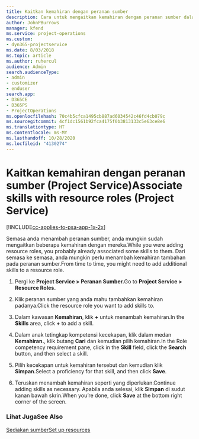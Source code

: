 ```yaml
---
title: Kaitkan kemahiran dengan peranan sumber
description: Cara untuk mengaitkan kemahiran dengan peranan sumber dalam Project Service
author: JohnPBurrows
manager: kfend
ms.service: project-operations
ms.custom:
- dyn365-projectservice
ms.date: 8/03/2018
ms.topic: article
ms.author: ruhercul
audience: Admin
search.audienceType:
- admin
- customizer
- enduser
search.app:
- D365CE
- D365PS
- ProjectOperations
ms.openlocfilehash: 70c4b5cfca1495cb887ad6034542c46fd4cb079c
ms.sourcegitcommit: 4cf1dc1561b92fca4175f0b3813133c5e63ce8e6
ms.translationtype: HT
ms.contentlocale: ms-MY
ms.lasthandoff: 10/28/2020
ms.locfileid: "4130274"
---
```

# <a name="associate-skills-with-resource-roles-project-service"></a><span data-ttu-id="67016-103">Kaitkan kemahiran dengan peranan sumber (Project Service)</span><span class="sxs-lookup"><span data-stu-id="67016-103">Associate skills with resource roles (Project Service)</span></span>

[!INCLUDE[cc-applies-to-psa-app-1x-2x](../includes/cc-applies-to-psa-app-1x-2x.md)]

<span data-ttu-id="67016-104">Semasa anda menambah peranan sumber, anda mungkin sudah mengaitkan beberapa kemahiran dengan mereka.</span><span class="sxs-lookup"><span data-stu-id="67016-104">While you were adding resource roles, you probably already associated some skills to them.</span></span> <span data-ttu-id="67016-105">Dari semasa ke semasa, anda mungkin perlu menambah kemahiran tambahan pada peranan sumber.</span><span class="sxs-lookup"><span data-stu-id="67016-105">From time to time, you might need to add additional skills to a resource role.</span></span>  
  
1.  <span data-ttu-id="67016-106">Pergi ke **Project Service > Peranan Sumber.**</span><span class="sxs-lookup"><span data-stu-id="67016-106">Go to **Project Service > Resource Roles.**</span></span>  
  
2.  <span data-ttu-id="67016-107">Klik peranan sumber yang anda mahu tambahkan kemahiran padanya.</span><span class="sxs-lookup"><span data-stu-id="67016-107">Click the resource role you want to add skills to.</span></span>  
  
3.  <span data-ttu-id="67016-108">Dalam kawasan **Kemahiran**, klik **+** untuk menambah kemahiran.</span><span class="sxs-lookup"><span data-stu-id="67016-108">In the **Skills** area, click **+** to add a skill.</span></span>  
  
4.  <span data-ttu-id="67016-109">Dalam anak tetingkap kompetensi kecekapan, klik dalam medan **Kemahiran.**, klik butang **Cari** dan kemudian pilih kemahiran.</span><span class="sxs-lookup"><span data-stu-id="67016-109">In the Role competency requirement pane, click in the **Skill** field, click the **Search** button,  and then select a skill.</span></span>  
  
5.  <span data-ttu-id="67016-110">Pilih kecekapan untuk kemahiran tersebut dan kemudian klik **Simpan**.</span><span class="sxs-lookup"><span data-stu-id="67016-110">Select a proficiency for that skill, and then click **Save**.</span></span>  
  
6.  <span data-ttu-id="67016-111">Teruskan menambah kemahiran seperti yang diperlukan.</span><span class="sxs-lookup"><span data-stu-id="67016-111">Continue adding skills as necessary.</span></span> <span data-ttu-id="67016-112">Apabila anda selesai, klik **Simpan** di sudut kanan bawah skrin.</span><span class="sxs-lookup"><span data-stu-id="67016-112">When you’re done, click **Save** at the bottom right corner of the screen.</span></span>  
  
### <a name="see-also"></a><span data-ttu-id="67016-113">Lihat Juga</span><span class="sxs-lookup"><span data-stu-id="67016-113">See Also</span></span>  
 [<span data-ttu-id="67016-114">Sediakan sumber</span><span class="sxs-lookup"><span data-stu-id="67016-114">Set up resources</span></span>](../psa/set-up-resources.md)
